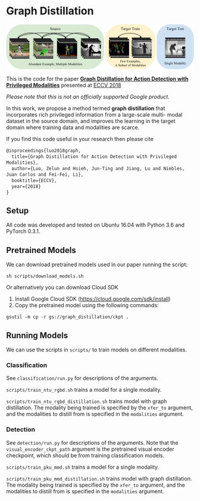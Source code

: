 # Graph Distillation

<img src="images/pull.png" width="1000px"/>

This is the code for the paper
**[Graph Distillation for Action Detection with Privileged Modalities](https://arxiv.org/abs/1712.00108)**
presented at [ECCV 2018](https://eccv2018.org/)

*Please note that this is not an officially supported Google product.*

In this work, we propose a method termed **graph distillation** that incorporates rich privileged information from a large-scale multi- modal dataset in the source domain, and improves the learning in the target domain where training data and modalities are scarce.

If you find this code useful in your research then please cite

```
@inproceedings{luo2018graph,
  title={Graph Distillation for Action Detection with Privileged Modalities},
  author={Luo, Zelun and Hsieh, Jun-Ting and Jiang, Lu and Niebles, Juan Carlos and Fei-Fei, Li},
  booktitle={ECCV},
  year={2018}
}
```

## Setup
All code was developed and tested on Ubuntu 16.04 with Python 3.6 and PyTorch 0.3.1.




## Pretrained Models
We can download pretrained models used in our paper running the script:

```
sh scripts/download_models.sh
```

Or alternatively you can download Cloud SDK

1. Install Google Cloud SDK (https://cloud.google.com/sdk/install)
2. Copy the pretrained model using the following commands:

```
gsutil -m cp -r gs://graph_distillation/ckpt .
```


## Running Models
We can use the scripts in `scripts/` to train models on different modalities.



### Classification
See `classification/run.py` for descriptions of the arguments.

`scripts/train_ntu_rgbd.sh` trains a model for a single modality.

`scripts/train_ntu_rgbd_distillation.sh` trains model with graph distillation. The modality being trained is specified by the `xfer_to` argument, and the modalities to distill from is specified in the `modalities` argument.

### Detection
See `detection/run.py` for descriptions of the arguments. Note that the `visual_encoder_ckpt_path` argument is the pretrained visual encoder checkpoint, which should be from training classification models.

`scripts/train_pku_mmd.sh` trains a model for a single modality.

`scripts/train_pku_mmd_distillation.sh` trains model with graph distillation. The modality being trained is specified by the `xfer_to` argument, and the modalities to distill from is specified in the `modalities` argument.
